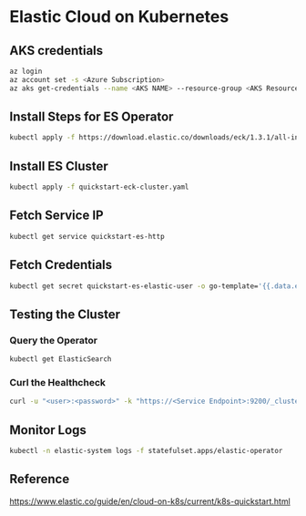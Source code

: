 # Elastic Cloud on Kubernetes

## AKS credentials

```bash
az login
az account set -s <Azure Subscription>
az aks get-credentials --name <AKS NAME> --resource-group <AKS Resource Group> --subscription <Azure Subscription>
```

## Install Steps for ES Operator

```bash
kubectl apply -f https://download.elastic.co/downloads/eck/1.3.1/all-in-one.yaml
```

## Install ES Cluster

```bash
kubectl apply -f quickstart-eck-cluster.yaml
```

## Fetch Service IP

```bash
kubectl get service quickstart-es-http
```

## Fetch Credentials

```bash
kubectl get secret quickstart-es-elastic-user -o go-template='{{.data.elastic | base64decode}}'
```

## Testing the Cluster

### Query the Operator

```bash
kubectl get ElasticSearch
```

### Curl the Healthcheck

```bash
curl -u "<user>:<password>" -k "https://<Service Endpoint>:9200/_cluster/health?pretty"
```

## Monitor Logs

```bash
kubectl -n elastic-system logs -f statefulset.apps/elastic-operator
```

## Reference

<https://www.elastic.co/guide/en/cloud-on-k8s/current/k8s-quickstart.html>
